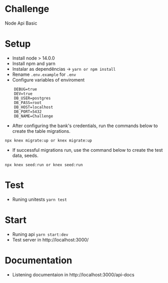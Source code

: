# Challenge
Node Api Basic

# Setup
- Install node > 14.0.0
- Install npm and yarn
- Instalar as dependências -> `yarn or npm install`
- Rename `.env.example` for `.env`
- Configure variables of enviroment

```
    DEBUG=true
    DEV=true
    DB_USER=postgres
    DB_PASS=root
    DB_HOST=localhost
    DB_PORT=5432
    DB_NAME=Challenge
```

- After configuring the bank's credentials, run the commands below to create the table migrations.
```
npx knex migrate:up or knex migrate:up
```

- If successful migrations run, use the command below to create the test data, seeds.
```
npx knex seed:run or knex seed:run
```

# Test
- Runing unitests `yarn test`

# Start
- Runing api `yarn start:dev`
- Test server in http://localhost:3000/

# Documentation
- Listening documentaion in http://localhost:3000/api-docs

